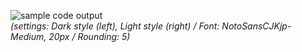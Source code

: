 ![sample code output](https://raw.githubusercontent.com/wiki/ocornut/imgui/web/v160/code_sample_02_jp.png)
<br>
_(settings: Dark style (left), Light style (right) / Font: NotoSansCJKjp-Medium, 20px / Rounding: 5)_
